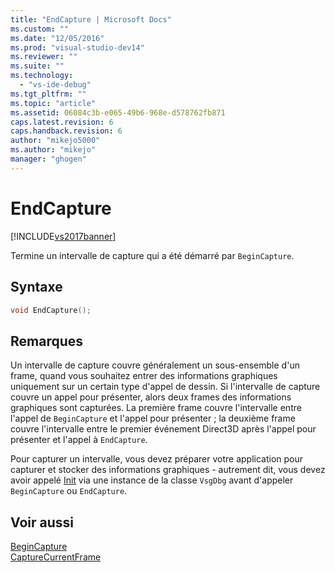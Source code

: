 ```yaml
---
title: "EndCapture | Microsoft Docs"
ms.custom: ""
ms.date: "12/05/2016"
ms.prod: "visual-studio-dev14"
ms.reviewer: ""
ms.suite: ""
ms.technology: 
  - "vs-ide-debug"
ms.tgt_pltfrm: ""
ms.topic: "article"
ms.assetid: 06084c3b-e065-49b6-968e-d578762fb871
caps.latest.revision: 6
caps.handback.revision: 6
author: "mikejo5000"
ms.author: "mikejo"
manager: "ghogen"
---
```

# EndCapture
[!INCLUDE[vs2017banner](../code-quality/includes/vs2017banner.md)]

Termine un intervalle de capture qui a été démarré par `BeginCapture`.  
  
## Syntaxe  
  
```cpp  
void EndCapture();  
```  
  
## Remarques  
 Un intervalle de capture couvre généralement un sous\-ensemble d'un frame, quand vous souhaitez entrer des informations graphiques uniquement sur un certain type d'appel de dessin.  Si l'intervalle de capture couvre un appel pour présenter, alors deux frames des informations graphiques sont capturées.  La première frame couvre l'intervalle entre l'appel de `BeginCapture` et l'appel pour présenter ; la deuxième frame couvre l'intervalle entre le premier événement Direct3D après l'appel pour présenter et l'appel à `EndCapture`.  
  
 Pour capturer un intervalle, vous devez préparer votre application pour capturer et stocker des informations graphiques \- autrement dit, vous devez avoir appelé [Init](../debugger/init.md) via une instance de la classe `VsgDbg` avant d'appeler `BeginCapture` ou `EndCapture`.  
  
## Voir aussi  
 [BeginCapture](../debugger/begincapture.md)   
 [CaptureCurrentFrame](../debugger/capturecurrentframe.md)